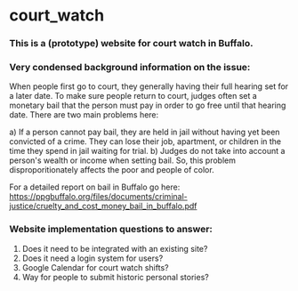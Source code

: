 # court_watch


### This is a (prototype) website for court watch in Buffalo.

### Very condensed background information on the issue:

When people first go to court, they generally having their full hearing set for a later date.  To make sure people return to court, judges often set a monetary bail that the person must pay in order to go free until that hearing date.  There are two main problems here:  

a) If a person cannot pay bail, they are held in jail without having yet been convicted of a crime.  They can lose their job, apartment, or children in the time they spend in jail waiting for trial.
b) Judges do not take into account a person's wealth or income when setting bail.  So, this problem disproporitionately affects the poor and people of color.

For a detailed report on bail in Buffalo go here: https://ppgbuffalo.org/files/documents/criminal-justice/cruelty_and_cost_money_bail_in_buffalo.pdf

### Website implementation questions to answer:

1) Does it need to be integrated with an existing site?
2) Does it need a login system for users?
3) Google Calendar for court watch shifts?
4) Way for people to submit historic personal stories?




